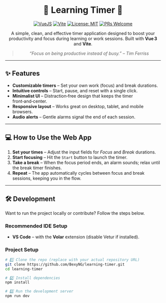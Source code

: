 <div align="center">
  <h1>🚀 Learning Timer 🚀</h1>

  <p>
    <a href="https://vuejs.org/"><img alt="VueJS" src="https://img.shields.io/badge/Vue.js-3-42b883.svg"></a>
    <a href="https://vitejs.dev/"><img alt="Vite" src="https://img.shields.io/badge/Vite-5-646cff.svg"></a>
    <a href="https://opensource.org/licenses/MIT"><img alt="License: MIT" src="https://img.shields.io/badge/License-MIT-yellow.svg"></a>
    <a href="CONTRIBUTING.md"><img alt="PRs Welcome" src="https://img.shields.io/badge/PRs-welcome-brightgreen.svg"></a>
  </p>

  <p>A simple, clean, and effective timer application designed to boost your productivity and focus during learning or work sessions. Built with <strong>Vue 3</strong> and <strong>Vite</strong>.</p>

  <blockquote>
    <em>“Focus on being productive instead of busy.” – Tim Ferriss</em>
  </blockquote>
</div>

---

## ✨ Features

- **Customizable timers** – Set your own work (focus) and break durations.
- **Intuitive controls** – Start, pause, and reset with a single click.
- **Minimalist UI** – Distraction‑free design that keeps the timer front‑and‑center.
- **Responsive layout** – Works great on desktop, tablet, and mobile browsers.
- **Audio alerts** – Gentle alarms signal the end of each session.

---

## 💻 How to Use the Web App

1. **Set your times** – Adjust the input fields for *Focus* and *Break* durations.  
2. **Start focusing** – Hit the `Start` button to launch the timer.  
3. **Take a break** – When the focus period ends, an alarm sounds; relax until the break timer finishes.  
4. **Repeat** – The app automatically cycles between focus and break sessions, keeping you in the flow.

---

## 🛠️ Development

Want to run the project locally or contribute? Follow the steps below.

### Recommended IDE Setup

- **VS Code** – with the **Volar** extension (disable Vetur if installed).  

### Project Setup

```bash
# 1️⃣ Clone the repo (replace with your actual repository URL)
git clone https://github.com/BexyNG/learning-timer.git
cd learning-timer

# 2️⃣ Install dependencies
npm install

# 3️⃣ Run the development server
npm run dev 
```